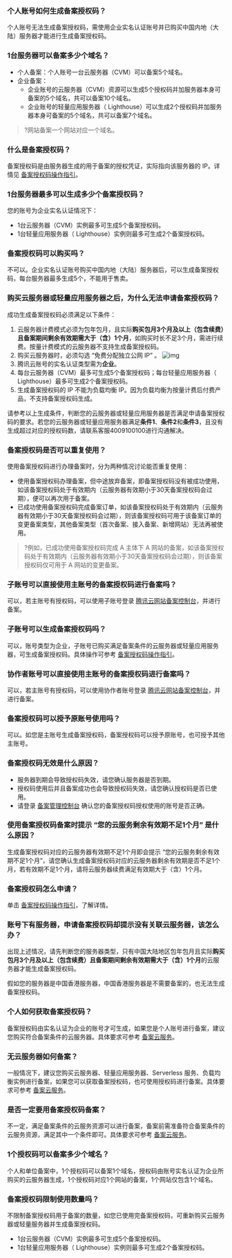 ###  个人账号如何生成备案授权码？
个人账号无法生成备案授权码，需使用企业实名认证账号并已购买中国内地（大陆）服务器才能进行生成备案授权码。

###  1台服务器可以备案多少个域名？
- 个人备案：个人账号一台云服务器（CVM）可以备案5个域名。
- 企业备案：
  - 企业账号的云服务器（CVM）资源可以生成5个授权码并加服务器本身可备案的5个域名，共可以备案10个域名。
  - 企业账号的轻量应用服务器（ Lighthouse）可以生成2个授权码并加服务器本身可备案的5个域名，共可以备案7个域名。
  
>?网站备案一个网站对应一个域名。
>

###  什么是备案授权码？
备案授权码是由服务器生成的用于备案的授权凭证，实际指向该服务器的 IP。详情见 [备案授权码操作指引](https://cloud.tencent.com/document/product/243/49306)。

### 1台服务器最多可以生成多少个备案授权码？
您的账号为企业实名认证情况下：
- 1台云服务器（CVM）实例最多可生成5个备案授权码。
- 1台轻量应用服务器（ Lighthouse）实例则最多可生成2个备案授权码。

### 备案授权码可以购买吗？
不可以。企业实名认证账号购买中国内地（大陆）服务器后，可以生成备案授权码，每台服务器最多生成5个，不能用于售卖。

### 购买云服务器或轻量应用服务器之后，为什么无法申请备案授权码？
成功生成备案授权码必须满足以下条件：
1. 云服务器计费模式必须为包年包月，且实际**购买包月3个月及以上（包含续费）且备案期间剩余有效期需大于（含）1个月**，如购买时长不足3个月，需进行续费。按量计费模式的云服务器不支持生成备案授权码。
2. 购买云服务器时，必须勾选 “免费分配独立公网 IP” 。
	 ![img](https://main.qcloudimg.com/raw/11b42859212a7494a568ba7642ed4b1e.png)
3. 腾讯云账号的实名认证类型需为**企业**。
4. 每台云服务器（CVM）最多可生成5个备案授权码；每台轻量应用服务器（ Lighthouse）最多可生成2个备案授权码。
5. 生成备案授权码的 IP 不能为负载均衡 IP。因为负载均衡为按量计费后付费产品，不支持备案授权码生成。

请参考以上生成条件，判断您的云服务器或轻量应用服务器是否满足申请备案授权码的要求。若您的云服务器或轻量应用服务器满足**条件1**、**条件2**和**条件3**，且没有生成超过对应的授权码数，请联系客服4009100100进行沟通解决。

### 备案授权码是否可以重复使用？
使用备案授权码进行办理备案时，分为两种情况讨论能否重复使用：
- 使用备案授权码办理备案，但中途放弃备案，即备案授权码没有被成功使用，如该备案授权码处于有效期内（云服务器有效期小于30天备案授权码会过期），便可以再次用于备案。
- 已成功使用备案授权码完成备案订单，如该备案授权码处于有效期内（云服务器有效期小于30天备案授权码会过期），则该备案授权码可用于该备案订单的变更备案类型，其他备案类型（首次备案、接入备案、新增网站）无法再被使用。
>?例如，已成功使用备案授权码完成 A 主体下 A 网站的备案，如该备案授权码处于有效期内（云服务器有效期小于30天备案授权码会过期），则该备案授权码仅可用于 A 网站的变更备案。

### 子账号可以直接使用主账号的备案授权码进行备案吗？
可以，若主账号有授权码，可以使用子账号登录 [腾讯云网站备案控制台](https://console.cloud.tencent.com/beian)，并进行备案。

### 子账号可以生成备案授权码吗？
可以，账号类型为企业，子账号已购买满足备案条件的云服务器或轻量应用服务器，可生成备案授权码。具体操作可参考 [备案授权码操作指引](https://cloud.tencent.com/document/product/243/49306)。

### 协作者账号可以直接使用主账号的备案授权码进行备案吗？
可以，若主账号有授权码，可以使用协作者账号登录 [腾讯云网站备案控制台](https://console.cloud.tencent.com/beian)，并进行备案。

### 备案授权码可以授予原账号使用吗？
可以。如您是主账号生成备案授权码，备案授权码可以授予原账号，也可授予其他主账号。

### 备案授权码无效是什么原因？
- 服务器到期会导致授权码失效，请您确认服务器是否到期。
- 授权码使用后并且备案成功也会导致授权码失效，请您确认授权码是否已使用。
- 请登录 [备案管理控制台](https://console.cloud.tencent.com/beian/authcode) 确认您的备案授权码授权使用的账号是否正确。


### 使用备案授权码备案时提示 “您的云服务剩余有效期不足1个月” 是什么原因？
生成备案授权码对应的云服务器有效期不足1个月即会提示 “您的云服务剩余有效期不足1个月”，请您确认生成备案授权码对应的云服务器剩余有效期是否不足1个月，若有效期不足1个月，请将云服务器续费满足有效期大于（含）1个月。


### 备案授权码怎么申请？
单击 [备案授权码操作指引](https://cloud.tencent.com/document/product/243/49306)，了解详情。



### 账号下有服务器，申请备案授权码却提示没有关联云服务器，该怎么办？
出现上述情况，请先判断您的服务器类型，只有中国大陆地区包年包月且实际**购买包月3个月及以上（包含续费）且备案期间剩余有效期需大于（含）1个月**的云服务器才能生成备案授权码。

假如您的服务器是中国香港服务器，中国香港服务器是不需要备案的，也无法生成备案授权码。

### 个人如何获取备案授权码？
备案授权码由实名认证为企业的账号才可生成，如果您是个人账号进行备案，建议您购买符合备案条件的云服务器。具体要求可参考 [备案云服务](https://cloud.tencent.com/document/product/243/18908)。

### 无云服务器如何备案？
一般情况下，建议您购买云服务器、轻量应用服务器、Serverless 服务、负载均衡实例进行备案，如果您可以获取备案授权码，也可使用授权码进行备案。具体要求可参考 [备案云服务](https://cloud.tencent.com/document/product/243/18908)。


### 是否一定要用备案授权码备案？
不一定，满足备案条件的云服务资源可以进行备案，备案前需准备符合备案条件的云服务资源，满足其中一个条件即可。具体要求可参考 [备案云服务](https://cloud.tencent.com/document/product/243/18908)。


### 1个授权码可以备案多少个域名？
个人和单位备案中，1个授权码可以备案1个域名，授权码由账号实名认证为企业所购买的云服务器生成，1个授权码对应1个网站的备案，1个网站仅包含1个域名。

### 备案授权码限制使用数量吗？
不限制备案授权码用于备案的数量，如您已使用完备案授权码，可重新购买云服务器或轻量服务器并生成备案授权码。
- 1台云服务器（CVM）实例最多可生成5个备案授权码。
- 1台轻量应用服务器（ Lighthouse）实例则最多可生成2个备案授权码。










